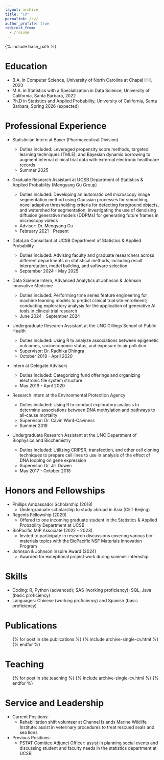 ```yaml
---
layout: archive
title: "CV"
permalink: /cv/
author_profile: true
redirect_from:
  - /resume
---
```


{% include base_path %}

Education
======
* B.A. in Computer Science, University of North Carolina at Chapel Hill, 2020
* M.A. in Statistics with a Specialization in Data Science, University of California, Santa Barbara, 2022
* Ph.D in Statistics and Applied Probability, University of California, Santa Barbara, Spring 2026 (expected)

Professional Experience
======
* Statistician Intern at Bayer (Pharmaceutical Division)
  * Duties included: Leveraged propensity score methods, targeted learning techniques (TMLE), and Bayesian dynamic borrowing to augment internal clinical trial data with external electronic healthcare records
  * Summer 2025

* Graduate Research Assistant at UCSB Department of Statistics & Applied Probability (Mengyang Gu Group)
  * Duties included: Developing an automatic cell microscopy image segmentation method using Gaussian processes for smoothing, novel adaptive thresholding criteria for detecting foreground objects, and watershed for segmentation; investigating the use of denoising diffusion generative models (DDPMs) for generating future frames in microscopy videos
  * Advisor: Dr. Mengyang Gu
  * February 2021 - Present
 
* DataLab Consultant at UCSB Department of Statistics & Applied Probability
  * Duties included: Advising faculty and graduate researchers across different departments on statistical methods, including result
  interpretation, model building, and software selection
  * September 2024 - May 2025

* Data Science Intern, Advanced Analytics at Johnson & Johnson Innovative Medicine
  * Duties included: Performing time series feature engineering for machine learning models to predict clinical trial site enrollment; 
  conducting exploratory analysis for the application of generative AI tools in clinical trial research
  * June 2024 - September 2024

* Undergraduate Research Assistant at the UNC Gillings School of Public Health
  * Duties included: Using R to analyze associations between epigenetic outcomes, socioeconomic status, and exposure to air pollution
  * Supervisor: Dr. Radhika Dhingra
  * October 2018 - April 2020

* Intern at Delegate Advisors
  * Duties included: Categorizing fund offerings and organizing electronic file system structure
  * May 2019 - April 2020

* Research Intern at the Environmental Protection Agency
  * Duties included: Using R to conduct exploratory analysis to determine associations between DNA methylation and pathways to all-cause 
  mortality
  * Supervisor: Dr. Cavin Ward-Caviness
  * Summer 2019

* Undergraduate Research Assistant at the UNC Department of Biophysics and Biochemistry
  * Duties included: Utilizing CRIPSR, transfection, and other cell cloning techniques to prepare cell lines to use in analysis of the 
  effect of DNA looping on gene expression
  * Supervisor: Dr. Jill Dowen
  * May 2017 - October 2018
  
Honors and Fellowships
======
* Phillips Ambassador Scholarship (2018)
  * Undergraduate scholarship to study abroad in Asia (CET Beijing)
* Regents Fellowship (2020)
  * Offered to one incoming graduate student in the Statistics & Applied Probability Department at UCSB
* BioPacific MIP Associate (2022 - 2023)
  * Invited to participate in research discussions covering various bio-materials topics with the BioPacific NSF Materials Innovation 
  Program
* Johnson & Johnson Inspire Award (2024)
  * Awarded for exceptional project work during summer internship

Skills
======
* Coding: R, Python (advanced); SAS (working proficiency); SQL, Java (basic proficiency)
* Languages: Chinese (working proficiency) and Spanish (basic proficiency)

Publications
======
  <ul>{% for post in site.publications %}
    {% include archive-single-cv.html %}
  {% endfor %}</ul>
  
  
Teaching
======
  <ul>{% for post in site.teaching %}
    {% include archive-single-cv.html %}
  {% endfor %}</ul>
  
Service and Leadership
======
* Current Positions:
  * Rehabilitation shift volunteer at Channel Islands Marine Wildlife Institute: assist in veterinary procedures to treat rescued seals and sea lions
* Previous Positions:
  * PSTAT Comittee Adjunct Officer: assist in planning social events and discussing student and faculty needs in the statistics department at UCSB
